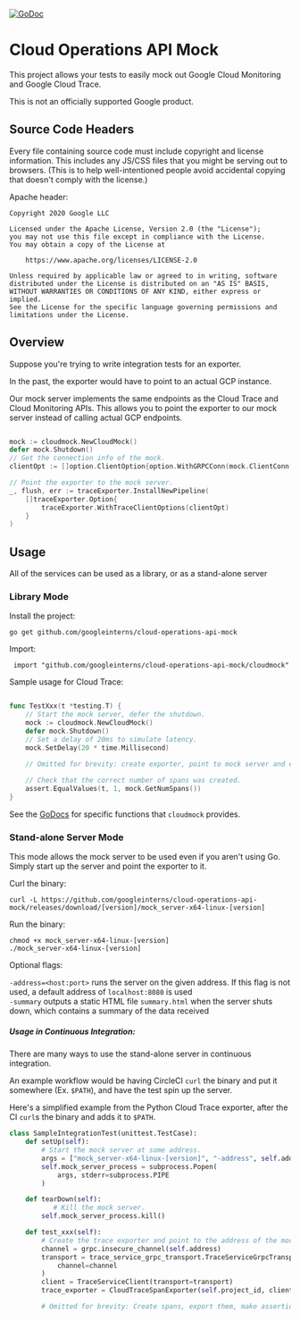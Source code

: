 [![GoDoc](https://godoc.org/github.com/googleinterns/cloud-operations-api-mock?status.svg)](https://pkg.go.dev/github.com/googleinterns/cloud-operations-api-mock)

# Cloud Operations API Mock

This project allows your tests to easily mock out Google Cloud Monitoring
and Google Cloud Trace.

This is not an officially supported Google product.


## Source Code Headers

Every file containing source code must include copyright and license
information. This includes any JS/CSS files that you might be serving out to
browsers. (This is to help well-intentioned people avoid accidental copying that
doesn't comply with the license.)

Apache header:

    Copyright 2020 Google LLC

    Licensed under the Apache License, Version 2.0 (the "License");
    you may not use this file except in compliance with the License.
    You may obtain a copy of the License at

        https://www.apache.org/licenses/LICENSE-2.0

    Unless required by applicable law or agreed to in writing, software
    distributed under the License is distributed on an "AS IS" BASIS,
    WITHOUT WARRANTIES OR CONDITIONS OF ANY KIND, either express or implied.
    See the License for the specific language governing permissions and
    limitations under the License.

## Overview
Suppose you're trying to write integration tests for an exporter.

In the past, the exporter would have to point to an actual GCP instance.
  
Our mock server implements the same endpoints as the Cloud Trace and Cloud Monitoring APIs. This allows you to point the exporter to our mock server instead of calling actual GCP endpoints.

```go

mock := cloudmock.NewCloudMock()
defer mock.Shutdown()
// Get the connection info of the mock.
clientOpt := []option.ClientOption{option.WithGRPCConn(mock.ClientConn())}

// Point the exporter to the mock server.
_, flush, err := traceExporter.InstallNewPipeline(
	[]traceExporter.Option{
		traceExporter.WithTraceClientOptions(clientOpt)
	}
)

```

## Usage

All of the services can be used as a library, or as a stand-alone server

### Library Mode

Install the project:

`go get github.com/googleinterns/cloud-operations-api-mock`

Import:

` import "github.com/googleinterns/cloud-operations-api-mock/cloudmock"`

Sample usage for Cloud Trace:

```go

func TestXxx(t *testing.T) {
    // Start the mock server, defer the shutdown.
    mock := cloudmock.NewCloudMock()
    defer mock.Shutdown()
    // Set a delay of 20ms to simulate latency.
    mock.SetDelay(20 * time.Millisecond)

    // Omitted for brevity: create exporter, point to mock server and export a span.
    
    // Check that the correct number of spans was created.
    assert.EqualValues(t, 1, mock.GetNumSpans())
}

```

See the [GoDocs](https://pkg.go.dev/github.com/googleinterns/cloud-operations-api-mock@v0.0.0-20200709193332-a1e58c29bdd3/cloudmock?tab=doc) for specific functions that `cloudmock` provides.

### Stand-alone Server Mode

This mode allows the mock server to be used even if you aren't using Go. Simply start up the server and point the exporter to it.

Curl the binary:

`curl -L https://github.com/googleinterns/cloud-operations-api-mock/releases/download/[version]/mock_server-x64-linux-[version]`

Run the binary:
```
chmod +x mock_server-x64-linux-[version]
./mock_server-x64-linux-[version]
```
Optional flags: 
 
`-address=<host:port>` runs the server on the given address. If this flag is not used, a default address of `localhost:8080` is used  
`-summary` outputs a static HTML file `summary.html` when the server shuts down, which contains a summary of the data received


##### Usage in Continuous Integration:

There are many ways to use the stand-alone server in continuous integration.

An example workflow would be having CircleCI `curl` the binary and put it somewhere (Ex. `$PATH`), 
and have the test spin up the server.

Here's a simplified example from the Python Cloud Trace exporter, after the CI `curl`s the binary and adds it to `$PATH`.

```python
class SampleIntegrationTest(unittest.TestCase):
    def setUp(self):
        # Start the mock server at some address.
        args = ["mock_server-x64-linux-[version]", "-address", self.address]
        self.mock_server_process = subprocess.Popen(
            args, stderr=subprocess.PIPE
        )

    def tearDown(self):
           # Kill the mock server.
        self.mock_server_process.kill()

    def test_xxx(self):
        # Create the trace exporter and point to the address of the mock server.
        channel = grpc.insecure_channel(self.address)
        transport = trace_service_grpc_transport.TraceServiceGrpcTransport(
            channel=channel
        )
        client = TraceServiceClient(transport=transport)
        trace_exporter = CloudTraceSpanExporter(self.project_id, client=client)

        # Omitted for brevity: Create spans, export them, make assertions.
```
